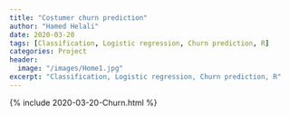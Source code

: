 ```yaml
---
title: "Costumer churn prediction"
author: "Hamed Helali"
date: 2020-03-20
tags: [Classification, Logistic regression, Churn prediction, R]
categories: Project
header:
  image: "/images/Home1.jpg"
excerpt: "Classification, Logistic regression, Churn prediction, R"
---
```


{% include 2020-03-20-Churn.html %}
